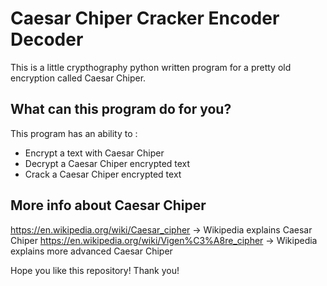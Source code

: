 # Caesar Chiper Cracker Encoder Decoder
This is a little crypthography python written program for a pretty old encryption called Caesar Chiper.

## What can this program do for you?
This program has an ability to :
- Encrypt a text with Caesar Chiper
- Decrypt a Caesar Chiper encrypted text
- Crack a Caesar Chiper encrypted text

## More info about Caesar Chiper
https://en.wikipedia.org/wiki/Caesar_cipher -> Wikipedia explains Caesar Chiper
https://en.wikipedia.org/wiki/Vigen%C3%A8re_cipher -> Wikipedia explains more advanced Caesar Chiper

Hope you like this repository! Thank you!
